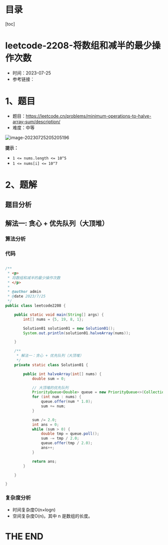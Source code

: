 # 目录

[toc]

# leetcode-2208-将数组和减半的最少操作次数

- 时间：2023-07-25
- 参考链接：



# 1、题目

- 题目：https://leetcode.cn/problems/minimum-operations-to-halve-array-sum/description/
- 难度：中等

![image-20230725205205196](https://2021-joker.oss-cn-shanghai.aliyuncs.com/java_img/image-20230725205205196.png)

**提示：**

+ `1 <= nums.length <= 10^5`
+ `1 <= nums[i] <= 10^7`





# 2、题解

## 题目分析



## 解法一: 贪心 + 优先队列（大顶堆）

### 算法分析





### 代码

```java

/**
 * <p>
 * 将数组和减半的最少操作次数
 * </p>
 *
 * @author admin
 * @date 2023/7/25
 */
public class leetcode2208 {

    public static void main(String[] args) {
        int[] nums = {5, 19, 8, 1};

        Solution01 solution01 = new Solution01();
        System.out.println(solution01.halveArray(nums));

    }

    /**
     * 解法一：贪心 + 优先队列（大顶堆）
     */
    private static class Solution01 {

        public int halveArray(int[] nums) {
            double sum = 0;

            // 大顶堆的优先队列
            PriorityQueue<Double> queue = new PriorityQueue<>(Collections.reverseOrder());
            for (int num : nums) {
                queue.offer(num * 1.0);
                sum += num;
            }

            sum /= 2.0;
            int ans = 0;
            while (sum > 0) {
                double tmp = queue.poll();
                sum -= tmp / 2.0;
                queue.offer(tmp / 2.0);
                ans++;
            }

            return ans;
        }

    }

}

```





### 复杂度分析

- 时间复杂度O(n×logn)
- 空间复杂度O(n)。其中 n 是数组的长度。









# THE END